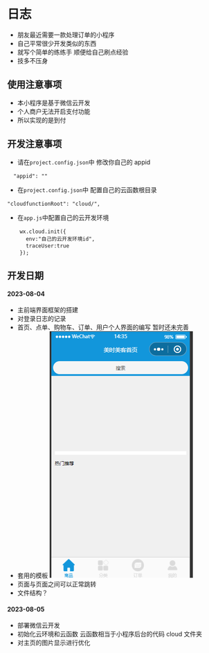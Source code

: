 # 日志

* 朋友最近需要一款处理订单的小程序
* 自己平常很少开发类似的东西
* 就写个简单的练练手 顺便给自己刷点经验
* 技多不压身

## 使用注意事项

* 本小程序是基于微信云开发
* 个人商户无法开启支付功能
* 所以实现的是到付

## 开发注意事项
* 请在`project.config.json`中 修改你自己的 appid
```exp
  "appid": ""
```
* 在`project.config.json`中 配置自己的云函数根目录
```exp
"cloudfunctionRoot": "cloud/",
```
* 在`app.js`中配置自己的云开发环境
```exp
    wx.cloud.init({
      env:"自己的云开发环境id",
      traceUser:true
    });
```

## 开发日期

#### 2023-08-04

* 主前端界面框架的搭建
* 对登录日志的记录
* 首页、点单、购物车、订单、用户个人界面的编写 暂时还未完善
* 套用的模板 <img src="imges/home.png" alt="img" style="zoom: 100%">
* 页面与页面之间可以正常跳转
* 文件结构？

#### 2023-08-05

* 部署微信云开发
* 初始化云环境和云函数 云函数相当于小程序后台的代码 cloud 文件夹
* 对主页的图片显示进行优化

